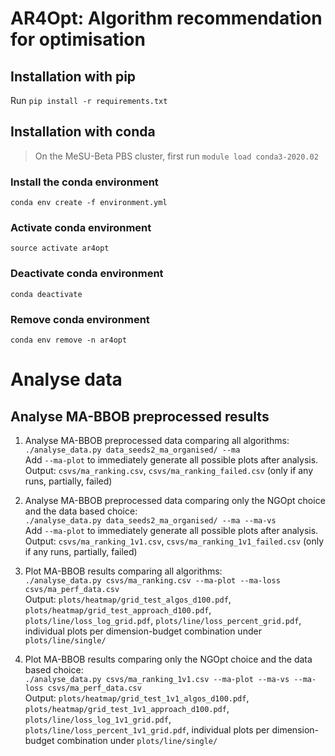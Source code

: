 # AR4Opt: Algorithm recommendation for optimisation

## Installation with pip
Run `pip install -r requirements.txt`

## Installation with conda
> On the MeSU-Beta PBS cluster, first run `module load conda3-2020.02`

### Install the conda environment
`conda env create -f environment.yml`

### Activate conda environment
`source activate ar4opt`

### Deactivate conda environment
`conda deactivate`

### Remove conda environment
`conda env remove -n ar4opt`

# Analyse data

## Analyse MA-BBOB preprocessed results
1. Analyse MA-BBOB preprocessed data comparing all algorithms:  
`./analyse_data.py data_seeds2_ma_organised/ --ma`  
Add `--ma-plot` to immediately generate all possible plots after analysis.  
Output: `csvs/ma_ranking.csv`, `csvs/ma_ranking_failed.csv` (only if any runs, partially, failed)

2. Analyse MA-BBOB preprocessed data comparing only the NGOpt choice and the data based choice:  
`./analyse_data.py data_seeds2_ma_organised/ --ma --ma-vs`  
Add `--ma-plot` to immediately generate all possible plots after analysis.  
Output: `csvs/ma_ranking_1v1.csv`, `csvs/ma_ranking_1v1_failed.csv` (only if any runs, partially, failed)

3. Plot MA-BBOB results comparing all algorithms:  
`./analyse_data.py csvs/ma_ranking.csv --ma-plot --ma-loss csvs/ma_perf_data.csv`  
Output: `plots/heatmap/grid_test_algos_d100.pdf`, `plots/heatmap/grid_test_approach_d100.pdf`, `plots/line/loss_log_grid.pdf`, `plots/line/loss_percent_grid.pdf`, individual plots per dimension-budget combination under `plots/line/single/`

4. Plot MA-BBOB results comparing only the NGOpt choice and the data based choice:  
`./analyse_data.py csvs/ma_ranking_1v1.csv --ma-plot --ma-vs --ma-loss csvs/ma_perf_data.csv`  
Output: `plots/heatmap/grid_test_1v1_algos_d100.pdf`, `plots/heatmap/grid_test_1v1_approach_d100.pdf`, `plots/line/loss_log_1v1_grid.pdf`, `plots/line/loss_percent_1v1_grid.pdf`, individual plots per dimension-budget combination under `plots/line/single/`
